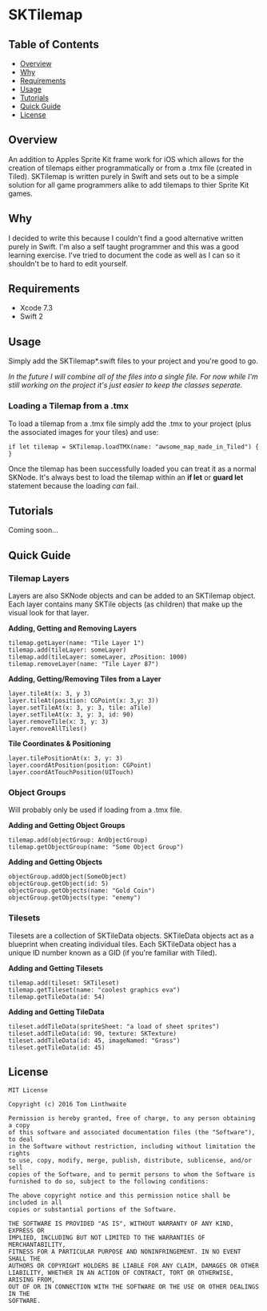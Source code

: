 # SKTilemap

## Table of Contents
+ [Overview](#overview)
+ [Why](#why)
+ [Requirements](#requirements)
+ [Usage](#usage)
+ [Tutorials](#tutorials)
+ [Quick Guide](#quick-guide)
+ [License](#license)

## Overview
An addition to Apples Sprite Kit frame work for iOS which allows for the creation of tilemaps either programmatically or from a .tmx file (created in Tiled). SKTilemap is written purely in Swift and sets out to be a simple solution for all game programmers alike to add tilemaps to thier Sprite Kit games.

## Why
I decided to write this because I couldn't find a good alternative written purely in Swift. I'm also a self taught programmer and this was a good learning exercise. I've tried to document the code as well as I can so it shouldn't be to hard to edit yourself. 

## Requirements
* Xcode 7.3
* Swift 2

## Usage
Simply add the SKTilemap*.swift files to your project and you're good to go.

*In the future I will combine all of the files into a single file. For now while I'm still working on the project it's just easier to keep the classes seperate.*

### Loading a Tilemap from a .tmx
To load a tilemap from a .tmx file simply add the .tmx to your project (plus the associated images for your tiles) and use:
    
    if let tilemap = SKTilemap.loadTMX(name: "awsome_map_made_in_Tiled") { }
    
Once the tilemap has been successfully loaded you can treat it as a normal SKNode. It's always best to load the tilemap within an **if let** or **guard let** statement because the loading *can* fail.

## Tutorials
Coming soon...

## Quick Guide
### Tilemap Layers
Layers are also SKNode objects and can be added to an SKTilemap object. Each layer contains many SKTile objects (as children) that make up the visual look for that layer.

**Adding, Getting and Removing Layers**

    tilemap.getLayer(name: "Tile Layer 1")
    tilemap.add(tileLayer: someLayer)
    tilemap.add(tileLayer: someLayer, zPosition: 1000)
    tilemap.removeLayer(name: "Tile Layer 87")
    
**Adding, Getting/Removing Tiles from a Layer**

    layer.tileAt(x: 3, y 3)
    layer.tileAt(position: CGPoint(x: 3,y: 3))
    layer.setTileAt(x: 3, y: 3, tile: aTile)
    layer.setTileAt(x: 3, y: 3, id: 90)
    layer.removeTile(x: 3, y: 3)
    layer.removeAllTiles()
    
**Tile Coordinates & Positioning**

    layer.tilePositionAt(x: 3, y: 3)
    layer.coordAtPosition(position: CGPoint)
    layer.coordAtTouchPosition(UITouch)
    
### Object Groups
Will probably only be used if loading from a .tmx file.

**Adding and Getting Object Groups**

    tilemap.add(objectGroup: AnObjectGroup)
    tilemap.getObjectGroup(name: "Some Object Group")
    
**Adding and Getting Objects**
    
    objectGroup.addObject(SomeObject)
    objectGroup.getObject(id: 5)
    objectGroup.getObjects(name: "Gold Coin")
    objectGroup.getObjects(type: "enemy")
    
### Tilesets
Tilesets are a collection of SKTileData objects. SKTileData objects act as a blueprint when creating individual tiles. Each SKTileData object has a unique ID number known as a GID (if you're familiar with Tiled).

**Adding and Getting Tilesets**
    
    tilemap.add(tileset: SKTileset)
    tilemap.getTileset(name: "coolest graphics eva")
    tilemap.getTileData(id: 54)
    
**Adding and Getting TileData**

    tileset.addTileData(spriteSheet: "a load of sheet sprites")
    tileset.addTileData(id: 90, texture: SKTexture)
    tileset.addTileData(id: 45, imageNamed: "Grass")
    tileset.getTileData(id: 45)

## License

    MIT License

    Copyright (c) 2016 Tom Linthwaite

    Permission is hereby granted, free of charge, to any person obtaining a copy
    of this software and associated documentation files (the "Software"), to deal
    in the Software without restriction, including without limitation the rights
    to use, copy, modify, merge, publish, distribute, sublicense, and/or sell
    copies of the Software, and to permit persons to whom the Software is
    furnished to do so, subject to the following conditions:

    The above copyright notice and this permission notice shall be included in all
    copies or substantial portions of the Software.

    THE SOFTWARE IS PROVIDED "AS IS", WITHOUT WARRANTY OF ANY KIND, EXPRESS OR
    IMPLIED, INCLUDING BUT NOT LIMITED TO THE WARRANTIES OF MERCHANTABILITY,
    FITNESS FOR A PARTICULAR PURPOSE AND NONINFRINGEMENT. IN NO EVENT SHALL THE
    AUTHORS OR COPYRIGHT HOLDERS BE LIABLE FOR ANY CLAIM, DAMAGES OR OTHER
    LIABILITY, WHETHER IN AN ACTION OF CONTRACT, TORT OR OTHERWISE, ARISING FROM,
    OUT OF OR IN CONNECTION WITH THE SOFTWARE OR THE USE OR OTHER DEALINGS IN THE
    SOFTWARE.
